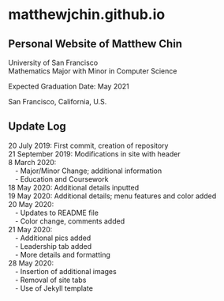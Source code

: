 # matthewjchin.github.io

## Personal Website of Matthew Chin <br>
University of San Francisco<br>
Mathematics Major with Minor in Computer Science<br>

<p>Expected Graduation Date: May 2021</p>
<p>San Francisco, California, U.S.</p>


## Update Log <br>

20 July 2019: First commit, creation of repository<br>
21 September 2019: Modifications in site with header<br>
8 March 2020:<br>
    &#8195;- Major/Minor Change; additional information <br>
    &#8195;- Education and Coursework <br>
18 May 2020: Additional details inputted <br>
19 May 2020: Additional details; menu features and color added <br> 
20 May 2020: <br>
    &#8195;- Updates to README file <br>
    &#8195;- Color change, comments added <br>
21 May 2020: <br>
    &#8195;- Additional pics added <br>
    &#8195;- Leadership tab added <br>
    &#8195;- More details and formatting <br>
28 May 2020: <br>
    &#8195;- Insertion of additional images <br>
    &#8195;- Removal of site tabs <br>
    &#8195;- Use of Jekyll template <br>



